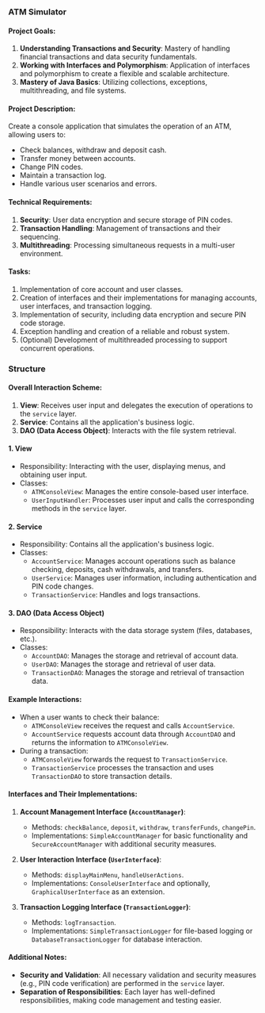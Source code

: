 ### ATM Simulator

#### Project Goals:
1. **Understanding Transactions and Security**: Mastery of handling financial transactions and data security fundamentals.
2. **Working with Interfaces and Polymorphism**: Application of interfaces and polymorphism to create a flexible and scalable architecture.
3. **Mastery of Java Basics**: Utilizing collections, exceptions, multithreading, and file systems.

#### Project Description:
Create a console application that simulates the operation of an ATM, allowing users to:
- Check balances, withdraw and deposit cash.
- Transfer money between accounts.
- Change PIN codes.
- Maintain a transaction log.
- Handle various user scenarios and errors.

#### Technical Requirements:
1. **Security**: User data encryption and secure storage of PIN codes.
2. **Transaction Handling**: Management of transactions and their sequencing.
3. **Multithreading**: Processing simultaneous requests in a multi-user environment.

#### Tasks:
1. Implementation of core account and user classes.
2. Creation of interfaces and their implementations for managing accounts, user interfaces, and transaction logging.
3. Implementation of security, including data encryption and secure PIN code storage.
4. Exception handling and creation of a reliable and robust system.
5. (Optional) Development of multithreaded processing to support concurrent operations.

### Structure
#### Overall Interaction Scheme:
1. **View**: Receives user input and delegates the execution of operations to the `service` layer.
2. **Service**: Contains all the application's business logic.
3. **DAO (Data Access Object)**: Interacts with the file system retrieval.

#### 1. View
- Responsibility: Interacting with the user, displaying menus, and obtaining user input.
- Classes:
   - `ATMConsoleView`: Manages the entire console-based user interface.
   - `UserInputHandler`: Processes user input and calls the corresponding methods in the `service` layer.

#### 2. Service
- Responsibility: Contains all the application's business logic.
- Classes:
   - `AccountService`: Manages account operations such as balance checking, deposits, cash withdrawals, and transfers.
   - `UserService`: Manages user information, including authentication and PIN code changes.
   - `TransactionService`: Handles and logs transactions.

#### 3. DAO (Data Access Object)
- Responsibility: Interacts with the data storage system (files, databases, etc.).
- Classes:
   - `AccountDAO`: Manages the storage and retrieval of account data.
   - `UserDAO`: Manages the storage and retrieval of user data.
   - `TransactionDAO`: Manages the storage and retrieval of transaction data.

#### Example Interactions:
- When a user wants to check their balance:
   - `ATMConsoleView` receives the request and calls `AccountService`.
   - `AccountService` requests account data through `AccountDAO` and returns the information to `ATMConsoleView`.
- During a transaction:
   - `ATMConsoleView` forwards the request to `TransactionService`.
   - `TransactionService` processes the transaction and uses `TransactionDAO` to store transaction details.

#### Interfaces and Their Implementations:
1. **Account Management Interface (`AccountManager`)**:
   - Methods: `checkBalance`, `deposit`, `withdraw`, `transferFunds`, `changePin`.
   - Implementations: `SimpleAccountManager` for basic functionality and `SecureAccountManager` with additional security measures.

2. **User Interaction Interface (`UserInterface`)**:
   - Methods: `displayMainMenu`, `handleUserActions`.
   - Implementations: `ConsoleUserInterface` and optionally, `GraphicalUserInterface` as an extension.

3. **Transaction Logging Interface (`TransactionLogger`)**:
   - Methods: `logTransaction`.
   - Implementations: `SimpleTransactionLogger` for file-based logging or `DatabaseTransactionLogger` for database interaction.

#### Additional Notes:
- **Security and Validation**: All necessary validation and security measures (e.g., PIN code verification) are performed in the `service` layer.
- **Separation of Responsibilities**: Each layer has well-defined responsibilities, making code management and testing easier.

